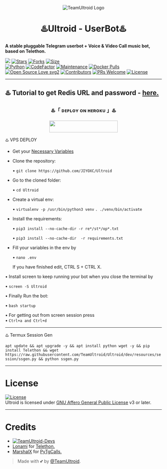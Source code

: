 <p align="center">
  <img src="https://graph.org/file/ecded2fc35bf32e8df4d4.jpg" alt="TeamUltroid Logo">
</p>
<h1 align="center">
  <b>♨️Ultroid - UserBot♨️</b>
</h1>

<b>A stable pluggable Telegram userbot + Voice & Video Call music bot, based on Telethon.</b>

[![](https://img.shields.io/badge/Ultroid-v1.0-crimson)](#)
[![Stars](https://img.shields.io/github/stars/TeamUltroid/Ultroid?style=flat-square&color=yellow)](https://github.com/TeamUltroid/Ultroid/stargazers)
[![Forks](https://img.shields.io/github/forks/TeamUltroid/Ultroid?style=flat-square&color=orange)](https://github.com/TeamUltroid/Ultroid/fork)
[![Size](https://img.shields.io/github/repo-size/TeamUltroid/Ultroid?style=flat-square&color=green)](https://github.com/TeamUltroid/Ultroid/)   
[![Python](https://img.shields.io/badge/Python-v3.10.3-blue)](https://www.python.org/)
[![CodeFactor](https://www.codefactor.io/repository/github/teamultroid/ultroid/badge/main)](https://www.codefactor.io/repository/github/teamultroid/ultroid/overview/main)
[![Maintenance](https://img.shields.io/badge/Maintained%3F-yes-green.svg)](https://github.com/TeamUltroid/Ultroid/graphs/commit-activity)
[![Docker Pulls](https://img.shields.io/docker/pulls/theteamultroid/ultroid?style=flat-square)](https://img.shields.io/docker/pulls/theteamultroid/ultroid?style=flat-square)   
[![Open Source Love svg2](https://badges.frapsoft.com/os/v2/open-source.svg?v=103)](https://github.com/TeamUltroid/Ultroid)
[![Contributors](https://img.shields.io/github/contributors/TeamUltroid/Ultroid?style=flat-square&color=green)](https://github.com/TeamUltroid/Ultroid/graphs/contributors)
[![PRs Welcome](https://img.shields.io/badge/PRs-welcome-brightgreen.svg?style=flat-square)](https://makeapullrequest.com)
[![License](https://img.shields.io/badge/License-AGPL-blue)](https://github.com/TeamUltroid/Ultroid/blob/main/LICENSE)   

----


♨️ Tutorial to get Redis URL and password - [here.](./resources/extras/redistut.md)
---

<h3 align="center">
    ♨️「 ᴅᴇᴩʟᴏʏ ᴏɴ ʜᴇʀᴏᴋᴜ 」♨️
</h3>

<p align="center"><a href="https://dashboard.heroku.com/new?template=https://github.com/JIYOXC/Ultroid"> <img src="https://img.shields.io/badge/Deploy%20On%20Heroku-black?style=for-the-badge&logo=heroku" width="220" height="38.45"/></a></p>

♨️ VPS DEPLOY 
- Get your [Necessary Variables](https://github.com/JIYOXC/Ultroid/blob/main/.env.sample)

- Clone the repository:    

  • `git clone https://github.com/JIYOXC/Ultroid`

- Go to the cloned folder:    

  • `cd Ultroid`

- Create a virtual env:      

  • `virtualenv -p /usr/bin/python3 venv`
    `. ./venv/bin/activate`

- Install the requirements:

  • `pip3 install --no-cache-dir -r re*/st*/op*.txt`

  • `pip3 install --no-cache-dir  -r requirements.txt`

- Fill your variables in the env by

  • `nano .env` 

  If you have finished edit, CTRL S + CTRL X.

• Install screen to keep running your bot when you close the terminal by 
  
  • `screen -S Ultroid`

• Finally Run the bot:
  
  • `bash startup`

• For getting out from screen session press    
• `Ctrl+a and Ctrl+d`

---
♨️ Termux Session Gen

`apt update && apt upgrade -y && apt install python wget -y && pip install Telethon && wget https://raw.githubusercontent.com/TeamUltroid/Ultroid/dev/resources/session/ssgen.py && python ssgen.py`

---

# License
[![License](https://www.gnu.org/graphics/agplv3-155x51.png)](LICENSE)   
Ultroid is licensed under [GNU Affero General Public License](https://www.gnu.org/licenses/agpl-3.0.en.html) v3 or later.

---

# Credits
* [![TeamUltroid-Devs](https://img.shields.io/static/v1?label=Teamultroid&message=devs&color=critical)](https://t.me/@xditya)
* [Lonami](https://github.com/LonamiWebs/) for [Telethon.](https://github.com/LonamiWebs/Telethon)
* [MarshalX](https://github.com/MarshalX) for [PyTgCalls.](https://github.com/MarshalX/tgcalls)

> Made with 💕 by [@TeamUltroid](https://t.me/TeamUltroid).    
